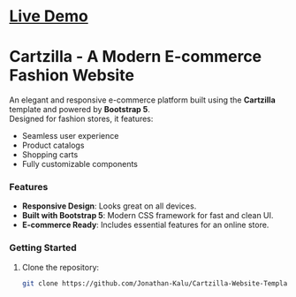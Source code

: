 # [Live Demo](https://cartzilla-five.vercel.app/)

# Cartzilla - A Modern E-commerce Fashion Website  

An elegant and responsive e-commerce platform built using the **Cartzilla** template and powered by **Bootstrap 5**.  
Designed for fashion stores, it features:  
- Seamless user experience  
- Product catalogs  
- Shopping carts  
- Fully customizable components  

### Features  
- **Responsive Design**: Looks great on all devices.  
- **Built with Bootstrap 5**: Modern CSS framework for fast and clean UI.  
- **E-commerce Ready**: Includes essential features for an online store.  

### Getting Started  
1. Clone the repository:  
   ```bash
   git clone https://github.com/Jonathan-Kalu/Cartzilla-Website-Template.git
